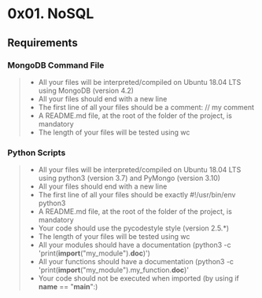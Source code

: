 # **0x01. NoSQL**

## **Requirements**
### **MongoDB Command File**
> * All your files will be interpreted/compiled on Ubuntu 18.04 LTS using MongoDB (version 4.2)
> * All your files should end with a new line
> * The first line of all your files should be a comment: // my comment
> * A README.md file, at the root of the folder of the project, is mandatory
> * The length of your files will be tested using wc

### **Python Scripts**
> * All your files will be interpreted/compiled on Ubuntu 18.04 LTS using python3 (version 3.7) and PyMongo (version 3.10)
> * All your files should end with a new line
> * The first line of all your files should be exactly #!/usr/bin/env python3
> * A README.md file, at the root of the folder of the project, is mandatory
> * Your code should use the pycodestyle style (version 2.5.*)
> * The length of your files will be tested using wc
> * All your modules should have a documentation (python3 -c 'print(__import__("my_module").__doc__)')
> * All your functions should have a documentation (python3 -c 'print(__import__("my_module").my_function.__doc__)'
> * Your code should not be executed when imported (by using if __name__ == "__main__":)